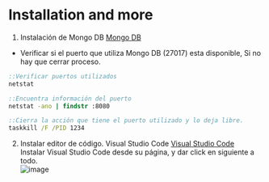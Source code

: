 # Installation and more

1. Instalación de Mongo DB [Mongo DB](https://www.mongodb.com/try/download/community)<br>

- Verificar si el puerto que utiliza Mongo DB (27017) esta disponible, Si no hay que cerrar proceso. 

```cmd
::Verificar puertos utilizados 
netstat 

::Encuentra información del puerto 
netstat -ano | findstr :8080

::Cierra la acción que tiene el puerto utilizado y lo deja libre.
taskkill /F /PID 1234
```





2. Instalar editor de código. Visual Studio Code [Visual Studio Code](https://code.visualstudio.com/)<br>
Instalar Visual Studio Code desde su página, y dar click en siguiente a todo.<br>
![image](https://github.com/SmoshCH/Itca2/assets/84145465/bccee75b-5234-466c-97fb-f2e424136084)
